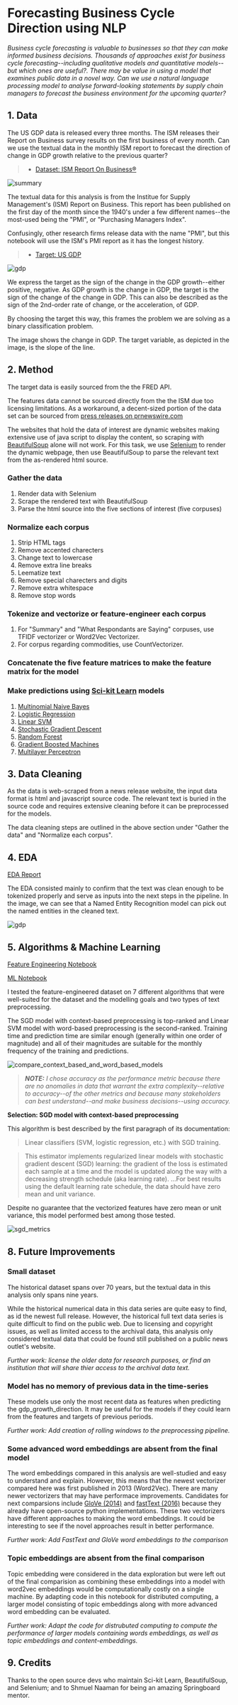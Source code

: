 # Forecasting Business Cycle Direction using NLP

*Business cycle forecasting is valuable to businesses so that they can make informed business decisions. Thousands of approaches exist for business cycle forecasting--including qualitative models and quantitative models--but which ones are useful?. There may be value in using a model that examines public data in a novel way. Can we use a natural language processing model to analyse forward-looking statements by supply chain managers to forecast the business environment for the upcoming quarter?*


## 1. Data

The US GDP data is released every three months. The ISM releases their Report on Business survey results on the first business of every month.  Can we use the textual data in the monthly ISM report to forecast the direction of change in GDP growth relative to the previous quarter?

> * [Dataset: ISM Report On Business®](https://ismrob.org/)
> 
![summary](./README_files/summary.jfif)

The textual data for this analysis is from the Institue for Supply Management's (ISM) Report on Business. This report has been published on the first day of the month since the 1940's under a few different names--the most-used being the "PMI", or "Purchasing Managers Index".

Confusingly, other research firms release data with the name "PMI", but this notebook will use the ISM's PMI report as it has the longest history.

> * [Target: US GDP](https://fred.stlouisfed.org/series/GDPC1/)

![gdp](./README_files/gdp.jfif)

We express the target as the sign of the change in the GDP growth--either positive, negative. As GDP growth is the change in GDP, the target is the sign of the change of the change in GDP. This can also be described as the sign of the 2nd-order rate of change, or the acceleration, of GDP.

By choosing the target this way, this frames the problem we are solving as a binary classification problem.

The image shows the change in GDP. The target variable, as depicted in the image, is the slope of the line.





## 2. Method

The target data is easily sourced from the the FRED API.

The features data cannot be sourced directly from the the ISM due too licensing limitations. As a workaround, a decent-sized portion of the data set can be sourced from [press releases on prnewswire.com](https://www.prnewswire.com/news/institute-for-supply-management/)

The websites that hold the data of interest are dynamic websites making extensive use of java script to display the content, so scraping with [BeautifulSoup](https://www.crummy.com/software/BeautifulSoup/bs4/doc/#) alone will not work. For this task, we use [Selenium](https://selenium-python.readthedocs.io/) to render the dynamic webpage, then use BeautifulSoup to parse the relevant text from the as-rendered html source.

### Gather the data

1. Render data with Selenium 
2. Scrape the rendered text with BeautifulSoup
3. Parse the html source into the five sections of interest (five corpuses)

### Normalize each corpus

1. Strip HTML tags
2. Remove accented charecters
3. Change text to lowercase
4. Remove extra line breaks
5. Leematize text
6. Remove special charecters and digits
7. Remove extra whitespace
8. Remove stop words

### Tokenize and vectorize or feature-engineer each corpus

1. For "Summary" and "What Respondants are Saying" corpuses, use TFIDF vectorizer or Word2Vec Vectorizer. 
2. For corpus regarding commodities, use CountVectorizer.

### Concatenate the five feature matrices to make the feature matrix for the model

### Make predictions using [Sci-kit Learn](https://scikit-learn.org/stable/index.html) models
1. [Multinomial Naive Bayes](https://scikit-learn.org/stable/modules/generated/sklearn.naive_bayes.MultinomialNB.html#sklearn.naive_bayes.MultinomialNB)
2. [Logistic Regression](https://scikit-learn.org/stable/modules/generated/sklearn.linear_model.LogisticRegression.html?highlight=logistic%20regression#sklearn.linear_model.LogisticRegression)
3. [Linear SVM](https://scikit-learn.org/stable/modules/generated/sklearn.svm.LinearSVC.html?highlight=linear%20svm#sklearn.svm.LinearSVC)
4. [Stochastic Gradient Descent](https://scikit-learn.org/stable/modules/generated/sklearn.linear_model.SGDClassifier.html?highlight=sgd#sklearn.linear_model.SGDClassifier)
5. [Random Forest](https://scikit-learn.org/stable/modules/generated/sklearn.ensemble.RandomForestClassifier.html?highlight=random%20forest#sklearn.ensemble.RandomForestClassifier)
6. [Gradient Boosted Machines](https://scikit-learn.org/stable/modules/generated/sklearn.ensemble.GradientBoostingClassifier.html?highlight=gradientboostingclassifier#sklearn.ensemble.GradientBoostingClassifier)
7. [Multilayer Perceptron](https://scikit-learn.org/stable/modules/generated/sklearn.neural_network.MLPClassifier.html?highlight=mlpclassifier#sklearn.neural_network.MLPClassifier)

## 3. Data Cleaning 

As the data is web-scraped from a news release website, the input data format is html and javascript source code. The relevant text is buried in the source code and requires extensive cleaning before it can be preprocessed for the models.

The data cleaning steps are outlined in the above section under "Gather the data" and "Normalize each corpus".

## 4. EDA

[EDA Report](https://colab.research.google.com/drive/1NTY77rXo3MxYBcSUvGfdl5AaaT5bI-G-#scrollTo=tZv8TJCbgw-T&uniqifier=10)


The EDA consisted mainly to confirm that the text was clean enough to be tokenized properly and serve as inputs into the next steps in the pipeline. In the image, we can see that a Named Entity Recognition model can pick out the named entities in the cleaned text.

![gdp](./README_files/ner_eda.jpg)

## 5. Algorithms & Machine Learning

[Feature Engineering Notebook](https://colab.research.google.com/drive/1NTY77rXo3MxYBcSUvGfdl5AaaT5bI-G-#scrollTo=M8NODhN2L8ZA&uniqifier=10)

[ML Notebook](https://colab.research.google.com/drive/1NTY77rXo3MxYBcSUvGfdl5AaaT5bI-G-#scrollTo=LaA6HRShHnGr&uniqifier=10)

I tested the feature-engineered dataset on 7 different algorithms that were well-suited for the dataset and the modelling goals and two types of text preprocessing. 

The SGD model with context-based preprocessing is top-ranked and Linear SVM model with word-based preprocessing is the second-ranked. Training time and prediction time are similar enough (generally within one order of magnitude) and all of their magnitudes are suitable for the monthly frequency of the training and predictions.

![compare_context_based_and_word_based_models](./README_files/compare_context_based_and_word_based_models.png)

>***NOTE:** I chose accuracy as the performance metric because there are no anomalies in data that warrant the extra complexity--relative to accuracy--of the other metrics and because many stakeholders can best understand--and make business decisions--using accuracy.*

**Selection: SGD model with context-based preprocessing**

This algorithm is best described by the first paragraph of its documentation:

> Linear classifiers (SVM, logistic regression, etc.) with SGD training.

>This estimator implements regularized linear models with stochastic gradient descent (SGD) learning: the gradient of the loss is estimated each sample at a time and the model is updated along the way with a decreasing strength schedule (aka learning rate). ...For best results using the default learning rate schedule, the data should have zero mean and unit variance.

Despite no guarantee that the vectorized features have zero mean or unit variance, this model performed best among those tested.


![sgd_metrics](./README_files/sgd_metrics.jpg)


## 8. Future Improvements

### Small dataset

The historical dataset spans over 70 years, but the textual data in this analysis only spans nine years.

While the historical numerical data in this data series are quite easy to find, as id the newest full release. However, the historical full text data series is quite difficult to find on the public web. Due to licensing and copyright issues, as well as limited access to the archival data, this analysis only considered textual data that could be found still published on a public news outlet's website.

*Further work: license the older data for research purposes, or find an institution that will share thier access to the archival data text.*

### Model has no memory of previous data in the time-series 
These models use only the most recent data as features when predicting the gdp_growth_direction. It may be useful for the models if they could learn from the features and targets of previous periods.

*Further work: Add creation of rolling windows to the preprocessing pipeline.*

### Some advanced word embeddings are absent from the final model

The word embeddings compared in this analysis are well-studied and easy to understand and explain. However, this means that the newest vectorizer compared here was first published in 2013 (Word2Vec). There are many newer vectorizers that may have performace improvements. Candidates for next comparsions include [GloVe (2014)](https://www.aclweb.org/anthology/D14-1162/) and [fastText (2016)](https://arxiv.org/abs/1607.04606v2) because they already have open-source python implementations. These two vectorizers have different approaches to making the word embeddings. It could be interesting to see if the novel approaches result in better performance. 

*Further work: Add FastText and GloVe word embeddings to the comparison*

### Topic embeddings are absent from the final comparison

Topic embedding were considered in the data exploration but were left out of the final comparision as combining these embeddings into a model with word2vec embeddings would be computationally costly on a single machine. By adapting code in this notebook for distributed computing, a larger model consisting of topic embeddings along with more advanced word embedding can be evaluated.

*Further work: Adapt the code for distrubuted computing to compute the performance of larger models containing words embeddings, as well as topic embeddings and content-embeddings.*


## 9. Credits

Thanks to the open source devs who maintain Sci-kit Learn, BeautifulSoup, and Selenium; and to Shmuel Naaman for being an amazing Springboard mentor.

